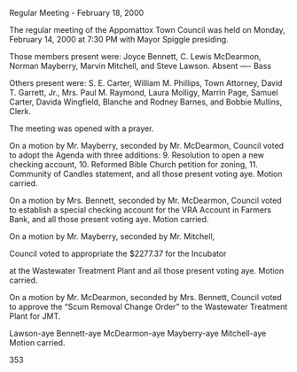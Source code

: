 Regular Meeting - February 18, 2000

The regular meeting of the Appomattox Town Council was held
on Monday, February 14, 2000 at 7:30 PM with Mayor Spiggle
presiding.

Those members present were: Joyce Bennett, C. Lewis
McDearmon, Norman Mayberry, Marvin Mitchell, and Steve
Lawson. Absent —- Bass

Others present were: S. E. Carter, William M. Phillips,
Town Attorney, David T. Garrett, Jr., Mrs. Paul M. Raymond,
Laura Molligy, Marrin Page, Samuel Carter, Davida
Wingfield, Blanche and Rodney Barnes, and Bobbie Mullins,
Clerk.

The meeting was opened with a prayer.

On a motion by Mr. Mayberry, seconded by Mr. McDearmon,
Council voted to adopt the Agenda with three additions: 9.
Resolution to open a new checking account, 10. Reformed
Bible Church petition for zoning, 11. Community of Candles
statement, and all those present voting aye. Motion
carried.

On a motion by Mrs. Bennett, seconded by Mr. McDearmon,
Council voted to establish a special checking account for
the VRA Account in Farmers Bank, and all those present
voting aye. Motion carried.

On a motion by Mr. Mayberry, seconded by Mr. Mitchell,

Council voted to appropriate the $2277.37 for the Incubator

at the Wastewater Treatment Plant and ail those present
voting aye. Motion carried.

On a motion by Mr. McDearmon, seconded by Mrs. Bennett,
Council voted to approve the “Scum Removal Change Order” to
the Wastewater Treatment Plant for JMT.

Lawson-aye Bennett-aye McDearmon-aye Mayberry-aye
Mitchell-aye Motion carried.

353
